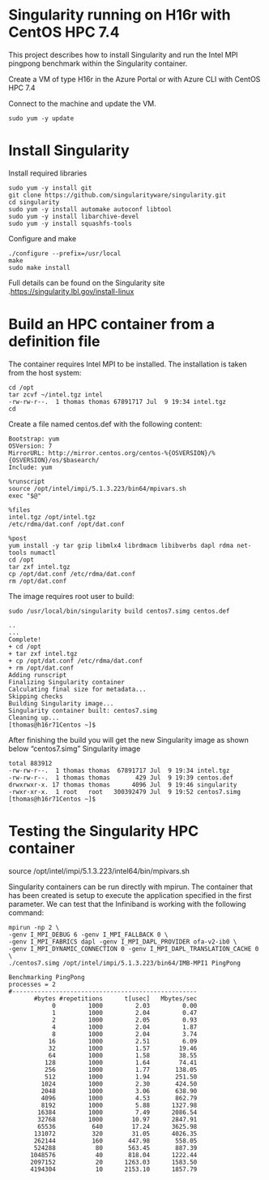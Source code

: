 # Singularity running on H16r with CentOS HPC 7.4
This project describes how to install Singularity and run the Intel MPI pingpong benchmark within the Singularity container.

Create a VM of type H16r in the Azure Portal or with Azure CLI with CentOS HPC 7.4 

Connect to the machine and update the VM.
```
sudo yum -y update
```

# Install Singularity 

Install required libraries
```
sudo yum -y install git
git clone https://github.com/singularityware/singularity.git
cd singularity
sudo yum -y install automake autoconf libtool
sudo yum -y install libarchive-devel
sudo yum -y install squashfs-tools
```
Configure and make
```
./configure --prefix=/usr/local
make
sudo make install
```
Full details can be found on the Singularity site .https://singularity.lbl.gov/install-linux

# Build an HPC container from a definition file
The container requires Intel MPI to be installed.  The installation is taken from the host system:

```
cd /opt
tar zcvf ~/intel.tgz intel
-rw-rw-r--.  1 thomas thomas 67891717 Jul  9 19:34 intel.tgz
cd
```
Create a file named centos.def with the following content:

```
Bootstrap: yum
OSVersion: 7
MirrorURL: http://mirror.centos.org/centos-%{OSVERSION}/%{OSVERSION}/os/$basearch/
Include: yum

%runscript
source /opt/intel/impi/5.1.3.223/bin64/mpivars.sh
exec "$@"

%files
intel.tgz /opt/intel.tgz
/etc/rdma/dat.conf /opt/dat.conf

%post
yum install -y tar gzip libmlx4 librdmacm libibverbs dapl rdma net-tools numactl
cd /opt
tar zxf intel.tgz
cp /opt/dat.conf /etc/rdma/dat.conf
rm /opt/dat.conf
```

The image requires root user to build:
```
sudo /usr/local/bin/singularity build centos7.simg centos.def

..
...
Complete!
+ cd /opt
+ tar zxf intel.tgz
+ cp /opt/dat.conf /etc/rdma/dat.conf
+ rm /opt/dat.conf
Adding runscript
Finalizing Singularity container
Calculating final size for metadata...
Skipping checks
Building Singularity image...
Singularity container built: centos7.simg
Cleaning up...
[thomas@h16r71Centos ~]$
```
After finishing the build you will get the new Singularity image as shown below “centos7.simg” Singularity image
```
total 883912
-rw-rw-r--.  1 thomas thomas  67891717 Jul  9 19:34 intel.tgz
-rw-rw-r--.  1 thomas thomas       429 Jul  9 19:39 centos.def
drwxrwxr-x. 17 thomas thomas      4096 Jul  9 19:46 singularity
-rwxr-xr-x.  1 root   root   300392479 Jul  9 19:52 centos7.simg
[thomas@h16r71Centos ~]$

```

# Testing the Singularity HPC container

source /opt/intel/impi/5.1.3.223/intel64/bin/mpivars.sh

Singularity containers can be run directly with mpirun.  The container that has been created is setup to execute the application specified in the first parameter.  We can test that the Infiniband is working with the following command: 
```
mpirun -np 2 \
-genv I_MPI_DEBUG 6 -genv I_MPI_FALLBACK 0 \
-genv I_MPI_FABRICS dapl -genv I_MPI_DAPL_PROVIDER ofa-v2-ib0 \
-genv I_MPI_DYNAMIC_CONNECTION 0 -genv I_MPI_DAPL_TRANSLATION_CACHE 0 \
./centos7.simg /opt/intel/impi/5.1.3.223/bin64/IMB-MPI1 PingPong
```

```
Benchmarking PingPong
processes = 2
#---------------------------------------------------
       #bytes #repetitions      t[usec]   Mbytes/sec
            0         1000         2.03         0.00
            1         1000         2.04         0.47
            2         1000         2.05         0.93
            4         1000         2.04         1.87
            8         1000         2.04         3.74
           16         1000         2.51         6.09
           32         1000         1.57        19.46
           64         1000         1.58        38.55
          128         1000         1.64        74.41
          256         1000         1.77       138.05
          512         1000         1.94       251.50
         1024         1000         2.30       424.50
         2048         1000         3.06       638.90
         4096         1000         4.53       862.79
         8192         1000         5.88      1327.98
        16384         1000         7.49      2086.54
        32768         1000        10.97      2847.91
        65536          640        17.24      3625.98
       131072          320        31.05      4026.35
       262144          160       447.98       558.05
       524288           80       563.45       887.39
      1048576           40       818.04      1222.44
      2097152           20      1263.03      1583.50
      4194304           10      2153.10      1857.79
      
```








